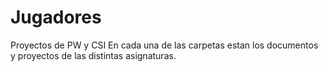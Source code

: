 # Jugadores
Proyectos de PW y CSI
En cada una de las carpetas estan los documentos y proyectos de las distintas asignaturas.